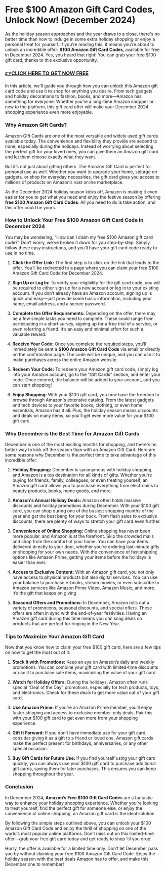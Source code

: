 # Free $100 Amazon Gift Card Codes, Unlock Now! (December 2024)

As the holiday season approaches and the year draws to a close, there's no better time than now to indulge in some extra holiday shopping or enjoy a personal treat for yourself. If you're reading this, it means you're about to unlock an incredible offer: **$100 Amazon Gift Card Codes**, available for free in December 2024. Yes, you heard that right! You can grab your free $100 gift card, thanks to this exclusive opportunity.

### [👉CLICK HERE TO GET NOW FREE](https://freeforyou.xyz/amazon/go/codes/)

In this article, we'll guide you through how you can unlock this Amazon gift card code and use it to shop for anything you desire. From tech gadgets and holiday decorations to fashion, books, and more—Amazon has something for everyone. Whether you're a long-time Amazon shopper or new to the platform, this gift card offer will make your December 2024 shopping experience even more enjoyable. 

### Why Amazon Gift Cards?

Amazon Gift Cards are one of the most versatile and widely used gift cards available today. The convenience and flexibility they provide are second to none, especially during the holidays. Instead of worrying about selecting the perfect gift for your loved ones, you can give them an Amazon gift card and let them choose exactly what they want. 

But it’s not just about gifting others. The Amazon Gift Card is perfect for personal use as well. Whether you want to upgrade your home, splurge on gadgets, or shop for everyday necessities, the gift card gives you access to millions of products on Amazon’s vast online marketplace.

As the December 2024 holiday season kicks off, Amazon is making it even easier for you to get what you need and enjoy the festive season by offering **free $100 Amazon Gift Card Codes**. All you need to do is take action, and this offer could be yours.

### How to Unlock Your Free $100 Amazon Gift Card Code in December 2024

You may be wondering, “How can I claim my free $100 Amazon gift card code?” Don’t worry, we’ve broken it down for you step-by-step. Simply follow these easy instructions, and you’ll have your gift card code ready to use in no time.

1. **Click the Offer Link:**
   The first step is to click on the link that leads to the offer. You’ll be redirected to a page where you can claim your free $100 Amazon Gift Card Code for December 2024.

2. **Sign Up or Log In:**
   To verify your eligibility for the gift card code, you will be required to either sign up for a new account or log in to your existing account. If you don’t already have an Amazon account, signing up is quick and easy—just provide some basic information, including your name, email address, and a secure password.

3. **Complete the Offer Requirements:**
   Depending on the offer, there may be a few simple tasks you need to complete. These could range from participating in a short survey, signing up for a free trial of a service, or even referring a friend. It’s an easy and minimal effort for such a valuable reward.

4. **Receive Your Code:**
   Once you complete the required steps, you’ll immediately be sent a **$100 Amazon Gift Card Code** via email or directly on the confirmation page. The code will be unique, and you can use it to make purchases across the entire Amazon website.

5. **Redeem Your Code:**
   To redeem your Amazon gift card code, simply log into your Amazon account, go to the “Gift Cards” section, and enter your code. Once entered, the balance will be added to your account, and you can start shopping!

6. **Enjoy Shopping:**
   With your $100 gift card, you now have the freedom to browse through Amazon's extensive catalog. From the latest gadgets and tech devices to your favorite books, clothing, or even home essentials, Amazon has it all. Plus, the holiday season means discounts and deals on many items, so you’ll get even more value for your $100 gift card.

### Why December is the Best Time for Amazon Gift Cards

December is one of the most exciting months for shopping, and there's no better way to kick off the season than with an Amazon Gift Card. Here are some reasons why December is the perfect time to take advantage of this incredible offer:

1. **Holiday Shopping:**
   December is synonymous with holiday shopping, and Amazon is a top destination for all kinds of gifts. Whether you're buying for friends, family, colleagues, or even treating yourself, an Amazon gift card allows you to purchase everything from electronics to beauty products, books, home goods, and more.

2. **Amazon's Annual Holiday Deals:**
   Amazon often holds massive discounts and holiday promotions during December. With your $100 gift card, you can shop during one of the busiest shopping months of the year and get the best bang for your buck. From flash sales to exclusive discounts, there are plenty of ways to stretch your gift card even further.

3. **Convenience of Online Shopping:**
   Online shopping has never been more popular, and Amazon is at the forefront. Skip the crowded malls and shop from the comfort of your home. You can have your items delivered directly to your door, whether you’re ordering last-minute gifts or shopping for your own needs. With the convenience of fast shipping options like Amazon Prime, getting your items before the holidays is easier than ever.

4. **Access to Exclusive Content:**
   With an Amazon gift card, you not only have access to physical products but also digital services. You can use your balance to purchase e-books, stream movies, or even subscribe to Amazon services like Amazon Prime Video, Amazon Music, and more. It’s the gift that keeps on giving.

5. **Seasonal Offers and Promotions:**
   In December, Amazon rolls out a variety of promotions, seasonal discounts, and special offers. These offers are often in sync with the end-of-year festivities. Having an Amazon gift card during this time means you can snag deals on products that are perfect for ringing in the New Year.

### Tips to Maximize Your Amazon Gift Card

Now that you know how to claim your free $100 gift card, here are a few tips on how to get the most out of it:

1. **Stack It with Promotions:**
   Keep an eye on Amazon’s daily and weekly promotions. You can combine your gift card with limited-time discounts or use it to purchase sale items, maximizing the value of your gift card.

2. **Watch for Holiday Offers:**
   During the holidays, Amazon often runs special “Deal of the Day” promotions, especially for tech products, toys, and electronics. Check for these deals to get more value out of your gift card.

3. **Use Amazon Prime:**
   If you’re an Amazon Prime member, you’ll enjoy faster shipping and access to exclusive member-only deals. Pair this with your $100 gift card to get even more from your shopping experience.

4. **Gift It Forward:**
   If you don’t have immediate use for your gift card, consider giving it as a gift to a friend or loved one. Amazon gift cards make the perfect present for birthdays, anniversaries, or any other special occasion.

5. **Buy Gift Cards for Future Use:**
   If you find yourself using your gift card quickly, you can always use your $100 gift card to purchase additional gift cards, saving them for later purchases. This ensures you can keep shopping throughout the year.

### Conclusion

In December 2024, **Amazon’s Free $100 Gift Card Codes** are a fantastic way to enhance your holiday shopping experience. Whether you’re looking to treat yourself, find the perfect gift for someone else, or enjoy the convenience of online shopping, an Amazon gift card is the ideal solution. 

By following the simple steps outlined above, you can unlock your $100 Amazon Gift Card Code and enjoy the thrill of shopping on one of the world’s most popular online platforms. Don’t miss out on this limited-time offer—grab your free gift card today and get ready to shop ’til you drop!

Hurry, the offer is available for a limited time only. Don't let December pass you by without claiming your free $100 Amazon Gift Card Code. Enjoy the holiday season with the best deals Amazon has to offer, and make this December one to remember!
